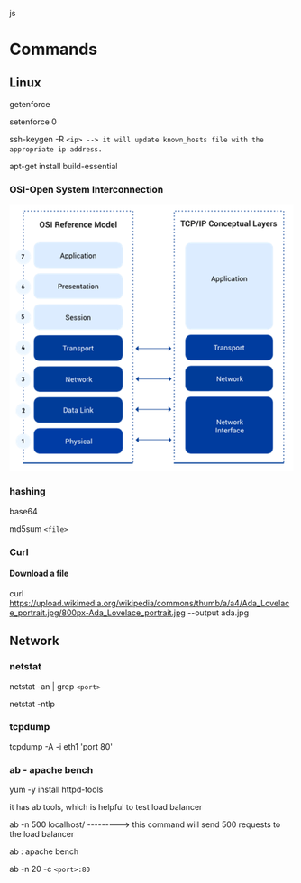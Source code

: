 js

# Commands

## Linux

getenforce

setenforce 0

ssh-keygen -R `<ip> --> it will update known_hosts file with the appropriate ip address. `

apt-get install build-essential

### OSI-Open System Interconnection

![1731991531109](image/LinuxNW/1731991531109.png)

### hashing

base64

md5sum `<file>`

### Curl

#### Download a file

curl https://upload.wikimedia.org/wikipedia/commons/thumb/a/a4/Ada_Lovelace_portrait.jpg/800px-Ada_Lovelace_portrait.jpg --output ada.jpg

## Network

### netstat

netstat -an | grep `<port>`

netstat -ntlp

### tcpdump

tcpdump -A -i eth1 'port 80'

### ab - apache bench

yum -y install httpd-tools

it has ab tools, which is helpful to test load balancer

ab -n 500 localhost/  ---------> this command will send 500 requests to the load balancer

ab : apache bench

ab -n 20 -c `<port>:80`
